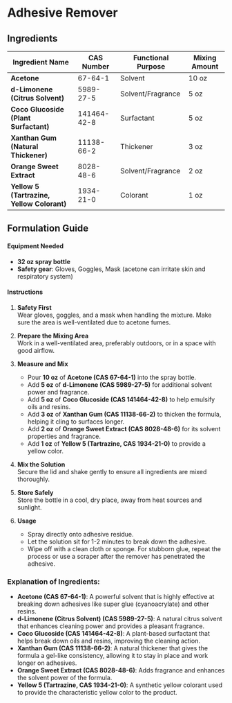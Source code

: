 # Adhesive Remover

## Ingredients

| Ingredient Name                            | CAS Number  | Functional Purpose | Mixing Amount |
| ------------------------------------------ | ----------- | ------------------ | ------------- |
| **Acetone**                                | 67-64-1     | Solvent            | 10 oz         |
| **d-Limonene (Citrus Solvent)**            | 5989-27-5   | Solvent/Fragrance  | 5 oz          |
| **Coco Glucoside (Plant Surfactant)**      | 141464-42-8 | Surfactant         | 5 oz          |
| **Xanthan Gum (Natural Thickener)**        | 11138-66-2  | Thickener          | 3 oz          |
| **Orange Sweet Extract**                   | 8028-48-6   | Solvent/Fragrance  | 2 oz          |
| **Yellow 5 (Tartrazine, Yellow Colorant)** | 1934-21-0   | Colorant           | 1 oz          |

## Formulation Guide

#### Equipment Needed

- **32 oz spray bottle**
- **Safety gear**: Gloves, Goggles, Mask (acetone can irritate skin and respiratory system)

#### Instructions

1. **Safety First**  
   Wear gloves, goggles, and a mask when handling the mixture. Make sure the area is well-ventilated due to acetone fumes.

2. **Prepare the Mixing Area**  
   Work in a well-ventilated area, preferably outdoors, or in a space with good airflow.

3. **Measure and Mix**

   - Pour **10 oz** of **Acetone (CAS 67-64-1)** into the spray bottle.
   - Add **5 oz** of **d-Limonene (CAS 5989-27-5)** for additional solvent power and fragrance.
   - Add **5 oz** of **Coco Glucoside (CAS 141464-42-8)** to help emulsify oils and resins.
   - Add **3 oz** of **Xanthan Gum (CAS 11138-66-2)** to thicken the formula, helping it cling to surfaces longer.
   - Add **2 oz** of **Orange Sweet Extract (CAS 8028-48-6)** for its solvent properties and fragrance.
   - Add **1 oz** of **Yellow 5 (Tartrazine, CAS 1934-21-0)** to provide a yellow color.

4. **Mix the Solution**  
   Secure the lid and shake gently to ensure all ingredients are mixed thoroughly.

5. **Store Safely**  
   Store the bottle in a cool, dry place, away from heat sources and sunlight.

6. **Usage**
   - Spray directly onto adhesive residue.
   - Let the solution sit for 1-2 minutes to break down the adhesive.
   - Wipe off with a clean cloth or sponge. For stubborn glue, repeat the process or use a scraper after the remover has penetrated the adhesive.

### Explanation of Ingredients:

- **Acetone (CAS 67-64-1)**: A powerful solvent that is highly effective at breaking down adhesives like super glue (cyanoacrylate) and other resins.
- **d-Limonene (Citrus Solvent) (CAS 5989-27-5)**: A natural citrus solvent that enhances cleaning power and provides a pleasant fragrance.
- **Coco Glucoside (CAS 141464-42-8)**: A plant-based surfactant that helps break down oils and resins, improving the cleaning action.
- **Xanthan Gum (CAS 11138-66-2)**: A natural thickener that gives the formula a gel-like consistency, allowing it to stay in place and work longer on adhesives.
- **Orange Sweet Extract (CAS 8028-48-6)**: Adds fragrance and enhances the solvent power of the formula.
- **Yellow 5 (Tartrazine, CAS 1934-21-0)**: A synthetic yellow colorant used to provide the characteristic yellow color to the product.
